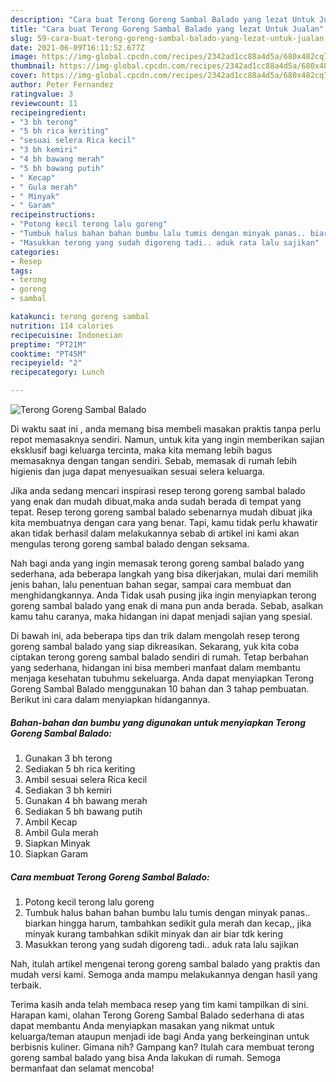 ```yaml
---
description: "Cara buat Terong Goreng Sambal Balado yang lezat Untuk Jualan"
title: "Cara buat Terong Goreng Sambal Balado yang lezat Untuk Jualan"
slug: 59-cara-buat-terong-goreng-sambal-balado-yang-lezat-untuk-jualan
date: 2021-06-09T16:11:52.677Z
image: https://img-global.cpcdn.com/recipes/2342ad1cc88a4d5a/680x482cq70/terong-goreng-sambal-balado-foto-resep-utama.jpg
thumbnail: https://img-global.cpcdn.com/recipes/2342ad1cc88a4d5a/680x482cq70/terong-goreng-sambal-balado-foto-resep-utama.jpg
cover: https://img-global.cpcdn.com/recipes/2342ad1cc88a4d5a/680x482cq70/terong-goreng-sambal-balado-foto-resep-utama.jpg
author: Peter Fernandez
ratingvalue: 3
reviewcount: 11
recipeingredient:
- "3 bh terong"
- "5 bh rica keriting"
- "sesuai selera Rica kecil"
- "3 bh kemiri"
- "4 bh bawang merah"
- "5 bh bawang putih"
- " Kecap"
- " Gula merah"
- " Minyak"
- " Garam"
recipeinstructions:
- "Potong kecil terong lalu goreng"
- "Tumbuk halus bahan bahan bumbu lalu tumis dengan minyak panas.. biarkan hingga harum, tambahkan sedikit gula merah dan kecap,, jika minyak kurang tambahkan sdikit minyak dan air biar tdk kering"
- "Masukkan terong yang sudah digoreng tadi.. aduk rata lalu sajikan"
categories:
- Resep
tags:
- terong
- goreng
- sambal

katakunci: terong goreng sambal 
nutrition: 114 calories
recipecuisine: Indonesian
preptime: "PT21M"
cooktime: "PT45M"
recipeyield: "2"
recipecategory: Lunch

---
```



![Terong Goreng Sambal Balado](https://img-global.cpcdn.com/recipes/2342ad1cc88a4d5a/680x482cq70/terong-goreng-sambal-balado-foto-resep-utama.jpg)

Di waktu  saat ini , anda memang bisa membeli masakan praktis tanpa perlu repot memasaknya sendiri. Namun, untuk kita yang ingin memberikan sajian eksklusif bagi keluarga tercinta, maka kita memang lebih bagus memasaknya dengan tangan sendiri. Sebab, memasak di rumah lebih higienis dan juga dapat menyesuaikan sesuai selera keluarga.

Jika anda sedang mencari inspirasi resep terong goreng sambal balado yang enak dan mudah dibuat,maka anda sudah berada di tempat yang tepat. Resep terong goreng sambal balado  sebenarnya mudah dibuat jika kita membuatnya dengan cara yang benar. Tapi, kamu tidak perlu khawatir akan tidak berhasil dalam melakukannya 
sebab di artikel ini kami akan mengulas terong goreng sambal balado dengan seksama.  



Nah bagi anda yang ingin memasak terong goreng sambal balado yang sederhana, ada beberapa langkah yang bisa dikerjakan, mulai dari memilih jenis bahan, lalu penentuan bahan segar, sampai cara membuat dan menghidangkannya. Anda Tidak usah pusing jika ingin menyiapkan terong goreng sambal balado yang enak di mana pun anda berada. Sebab, asalkan kamu  tahu caranya, maka hidangan ini dapat menjadi sajian yang spesial.

Di bawah ini, ada beberapa tips dan trik dalam mengolah resep terong goreng sambal balado yang siap dikreasikan. Sekarang, yuk kita coba ciptakan terong goreng sambal balado sendiri di rumah. Tetap berbahan yang sederhana, hidangan ini bisa memberi manfaat dalam membantu menjaga kesehatan tubuhmu sekeluarga. Anda dapat menyiapkan Terong Goreng Sambal Balado menggunakan 10 bahan dan 3 tahap pembuatan. Berikut ini cara dalam menyiapkan hidangannya.

<!--inarticleads1-->

##### Bahan-bahan dan bumbu yang digunakan untuk menyiapkan Terong Goreng Sambal Balado:

1. Gunakan 3 bh terong
1. Sediakan 5 bh rica keriting
1. Ambil sesuai selera Rica kecil
1. Sediakan 3 bh kemiri
1. Gunakan 4 bh bawang merah
1. Sediakan 5 bh bawang putih
1. Ambil  Kecap
1. Ambil  Gula merah
1. Siapkan  Minyak
1. Siapkan  Garam




<!--inarticleads2-->

##### Cara membuat Terong Goreng Sambal Balado:

1. Potong kecil terong lalu goreng
1. Tumbuk halus bahan bahan bumbu lalu tumis dengan minyak panas.. biarkan hingga harum, tambahkan sedikit gula merah dan kecap,, jika minyak kurang tambahkan sdikit minyak dan air biar tdk kering
1. Masukkan terong yang sudah digoreng tadi.. aduk rata lalu sajikan




Nah, itulah artikel mengenai  terong goreng sambal balado  yang praktis dan mudah versi kami. Semoga anda mampu melakukannya dengan hasil yang terbaik. 

Terima kasih anda telah membaca resep yang tim kami tampilkan di sini. Harapan kami, olahan  Terong Goreng Sambal Balado sederhana di atas dapat membantu Anda menyiapkan masakan yang nikmat untuk keluarga/teman ataupun menjadi ide bagi Anda yang berkeinginan untuk berbisnis kuliner. Gimana nih? Gampang kan? Itulah cara membuat terong goreng sambal balado yang bisa Anda lakukan di rumah. Semoga bermanfaat dan selamat mencoba!

